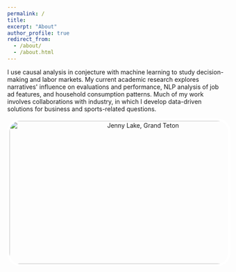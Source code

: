 ```yaml
---
permalink: /
title:
excerpt: "About"
author_profile: true
redirect_from: 
  - /about/
  - /about.html
---
```


I use causal analysis in conjecture with machine learning to study decision-making and labor markets. My current academic research explores narratives' influence on evaluations and performance, NLP analysis of job ad features, and household consumption patterns. Much of my work involves collaborations with industry, in which I develop data-driven solutions for business and sports-related questions.

<div align="center">
  <img src="images/IMG_20200716_135538.jpg" alt="Jenny Lake, Grand Teton" style="width: 600px; height: 330px; border: 5px solid white; border-radius: 30px;"/>
</div>
